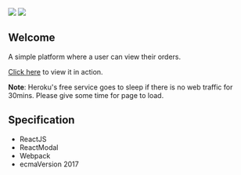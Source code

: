 ![](https://img.shields.io/badge/react-v16.1.1-red.svg)
![](https://img.shields.io/badge/express-4.16.2-yellowgreen.svg)

## Welcome

A simple platform where a user can view their orders.

[Click here](https://online-products.herokuapp.com/) to view it in action.

**Note**: Heroku's free service goes to sleep if there is no web traffic for 30mins. Please give some time for page to load.

## Specification

* ReactJS
* ReactModal
* Webpack
* ecmaVersion 2017
